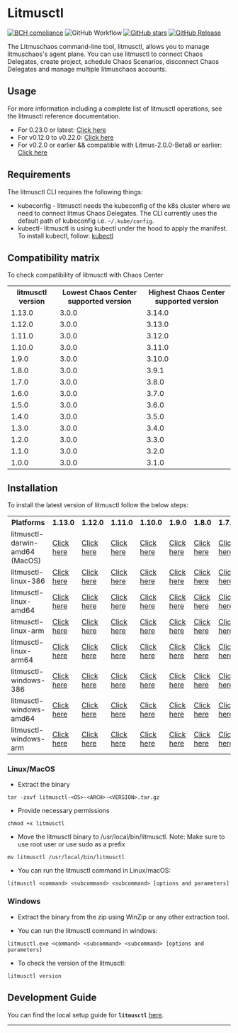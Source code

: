 # Litmusctl

[![BCH compliance](https://bettercodehub.com/edge/badge/litmuschaos/litmusctl?branch=master)](https://bettercodehub.com/)
![GitHub Workflow](https://github.com/litmuschaos/litmusctl/actions/workflows/push.yml/badge.svg?branch=master)
[![GitHub stars](https://img.shields.io/github/stars/litmuschaos/litmusctl?style=social)](https://github.com/litmuschaos/litmusctl/stargazers)
[![GitHub Release](https://img.shields.io/github/release/litmuschaos/litmusctl.svg?style=flat)]()

The Litmuschaos command-line tool, litmusctl, allows you to manage litmuschaos's agent plane. You can use litmusctl to connect Chaos Delegates, create project, schedule Chaos Scenarios, disconnect Chaos Delegates and manage multiple litmuschaos accounts.

## Usage

For more information including a complete list of litmusctl operations, see the litmusctl reference documentation.

* For 0.23.0 or latest: <a href="https://github.com/litmuschaos/litmusctl/blob/master/Usage_0.23.0.md">Click here</a>
* For v0.12.0 to v0.22.0: <a href="https://github.com/litmuschaos/litmusctl/blob/master/Usage_interactive.md">Click here</a>
* For v0.2.0 or earlier && compatible with Litmus-2.0.0-Beta8 or earlier: <a href="https://github.com/litmuschaos/litmusctl/blob/master/Usage_v0.2.0.md">Click here</a>

## Requirements

The litmusctl CLI requires the following things:

- kubeconfig - litmusctl needs the kubeconfig of the k8s cluster where we need to connect litmus Chaos Delegates. The CLI currently uses the default path of kubeconfig i.e. `~/.kube/config`.
- kubectl- litmusctl is using kubectl under the hood to apply the manifest. To install kubectl, follow: [kubectl](https://kubernetes.io/docs/tasks/tools/#kubectl)

## Compatibility matrix

To check compatibility of litmusctl with Chaos Center

<table>
  <th>litmusctl version</th>
  <th>Lowest Chaos Center supported version</th>
  <th>Highest Chaos Center supported version</th>
 <tr>
    <td>1.13.0</td>
    <td>3.0.0</td>
    <td>3.14.0</td>
 </tr>
 <tr>
    <td>1.12.0</td>
    <td>3.0.0</td>
    <td>3.13.0</td>
 </tr>
 <tr>
    <td>1.11.0</td>
    <td>3.0.0</td>
    <td>3.12.0</td>
 </tr>
 <tr>
    <td>1.10.0</td>
    <td>3.0.0</td>
    <td>3.11.0</td>
 </tr>
 <tr>
    <td>1.9.0</td>
    <td>3.0.0</td>
    <td>3.10.0</td>
 </tr>
 <tr>
    <td>1.8.0</td>
    <td>3.0.0</td>
    <td>3.9.1</td>
 </tr>
 <tr>
    <td>1.7.0</td>
    <td>3.0.0</td>
    <td>3.8.0</td>
 </tr>
 <tr>
    <td>1.6.0</td>
    <td>3.0.0</td>
    <td>3.7.0</td>
 </tr>
 <tr>
    <td>1.5.0</td>
    <td>3.0.0</td>
    <td>3.6.0</td>
 </tr>
 <tr>
    <td>1.4.0</td>
    <td>3.0.0</td>
    <td>3.5.0</td>
 </tr>
 <tr>
    <td>1.3.0</td>
    <td>3.0.0</td>
    <td>3.4.0</td>
  </tr>
 <tr>
    <td>1.2.0</td>
    <td>3.0.0</td>
    <td>3.3.0</td>
  </tr> 
 <tr>
    <td>1.1.0</td>
    <td>3.0.0</td>
    <td>3.2.0</td>
  </tr> 
 <tr>
    <td>1.0.0</td>
    <td>3.0.0</td>
    <td>3.1.0</td>
  </tr>
</table>

## Installation

To install the latest version of litmusctl follow the below steps:

<table>
  <th>Platforms</th>
  <th>1.13.0</th>
  <th>1.12.0</th>
  <th>1.11.0</th>
  <th>1.10.0</th>
  <th>1.9.0</th>
  <th>1.8.0</th>
  <th>1.7.0</th>
  <th>1.6.0</th>
  <th>master(Unreleased)</th>
  <tr>
    <td>litmusctl-darwin-amd64 (MacOS)</td>
    <td><a href="https://litmusctl-production-bucket.s3.amazonaws.com/litmusctl-darwin-amd64-1.13.0.tar.gz">Click here</a></td>
    <td><a href="https://litmusctl-production-bucket.s3.amazonaws.com/litmusctl-darwin-amd64-1.12.0.tar.gz">Click here</a></td>
    <td><a href="https://litmusctl-production-bucket.s3.amazonaws.com/litmusctl-darwin-amd64-1.11.0.tar.gz">Click here</a></td>
    <td><a href="https://litmusctl-production-bucket.s3.amazonaws.com/litmusctl-darwin-amd64-1.10.0.tar.gz">Click here</a></td>
    <td><a href="https://litmusctl-production-bucket.s3.amazonaws.com/litmusctl-darwin-amd64-1.9.0.tar.gz">Click here</a></td>
    <td><a href="https://litmusctl-production-bucket.s3.amazonaws.com/litmusctl-darwin-amd64-1.8.0.tar.gz">Click here</a></td>
    <td><a href="https://litmusctl-production-bucket.s3.amazonaws.com/litmusctl-darwin-amd64-1.7.0.tar.gz">Click here</a></td>
    <td><a href="https://litmusctl-production-bucket.s3.amazonaws.com/litmusctl-darwin-amd64-1.6.0.tar.gz">Click here</a></td>
    <td><a href="https://litmusctl-production-bucket.s3.amazonaws.com/litmusctl-darwin-amd64-master.tar.gz">Click here</a></td>
  </tr>
  <tr>
    <td>litmusctl-linux-386</td>
    <td><a href="https://litmusctl-production-bucket.s3.amazonaws.com/litmusctl-linux-386-1.13.0.tar.gz">Click here</a></td>
    <td><a href="https://litmusctl-production-bucket.s3.amazonaws.com/litmusctl-linux-386-1.12.0.tar.gz">Click here</a></td>
    <td><a href="https://litmusctl-production-bucket.s3.amazonaws.com/litmusctl-linux-386-1.11.0.tar.gz">Click here</a></td>
    <td><a href="https://litmusctl-production-bucket.s3.amazonaws.com/litmusctl-linux-386-1.10.0.tar.gz">Click here</a></td>
    <td><a href="https://litmusctl-production-bucket.s3.amazonaws.com/litmusctl-linux-386-1.9.0.tar.gz">Click here</a></td>
    <td><a href="https://litmusctl-production-bucket.s3.amazonaws.com/litmusctl-linux-386-1.8.0.tar.gz">Click here</a></td>
    <td><a href="https://litmusctl-production-bucket.s3.amazonaws.com/litmusctl-linux-386-1.7.0.tar.gz">Click here</a></td>
    <td><a href="https://litmusctl-production-bucket.s3.amazonaws.com/litmusctl-linux-386-1.6.0.tar.gz">Click here</a></td>
    <td><a href="https://litmusctl-production-bucket.s3.amazonaws.com/litmusctl-linux-386-master.tar.gz">Click here</a></td>
  </tr>
  <tr>
    <td>litmusctl-linux-amd64</td>
    <td><a href="https://litmusctl-production-bucket.s3.amazonaws.com/litmusctl-linux-amd64-1.13.0.tar.gz">Click here</a></td>
    <td><a href="https://litmusctl-production-bucket.s3.amazonaws.com/litmusctl-linux-amd64-1.12.0.tar.gz">Click here</a></td>
    <td><a href="https://litmusctl-production-bucket.s3.amazonaws.com/litmusctl-linux-amd64-1.11.0.tar.gz">Click here</a></td>
    <td><a href="https://litmusctl-production-bucket.s3.amazonaws.com/litmusctl-linux-amd64-1.10.0.tar.gz">Click here</a></td>
    <td><a href="https://litmusctl-production-bucket.s3.amazonaws.com/litmusctl-linux-amd64-1.9.0.tar.gz">Click here</a></td>
    <td><a href="https://litmusctl-production-bucket.s3.amazonaws.com/litmusctl-linux-amd64-1.8.0.tar.gz">Click here</a></td>
    <td><a href="https://litmusctl-production-bucket.s3.amazonaws.com/litmusctl-linux-amd64-1.7.0.tar.gz">Click here</a></td>
    <td><a href="https://litmusctl-production-bucket.s3.amazonaws.com/litmusctl-linux-amd64-1.6.0.tar.gz">Click here</a></td>
    <td><a href="https://litmusctl-production-bucket.s3.amazonaws.com/litmusctl-linux-amd64-master.tar.gz">Click here</a></td>
  </tr>
  <tr>
    <td>litmusctl-linux-arm</td>
    <td><a href="https://litmusctl-production-bucket.s3.amazonaws.com/litmusctl-linux-arm-1.13.0.tar.gz">Click here</a></td>
    <td><a href="https://litmusctl-production-bucket.s3.amazonaws.com/litmusctl-linux-arm-1.12.0.tar.gz">Click here</a></td>
    <td><a href="https://litmusctl-production-bucket.s3.amazonaws.com/litmusctl-linux-arm-1.11.0.tar.gz">Click here</a></td>
    <td><a href="https://litmusctl-production-bucket.s3.amazonaws.com/litmusctl-linux-arm-1.10.0.tar.gz">Click here</a></td>
    <td><a href="https://litmusctl-production-bucket.s3.amazonaws.com/litmusctl-linux-arm-1.9.0.tar.gz">Click here</a></td>
    <td><a href="https://litmusctl-production-bucket.s3.amazonaws.com/litmusctl-linux-arm-1.8.0.tar.gz">Click here</a></td>
    <td><a href="https://litmusctl-production-bucket.s3.amazonaws.com/litmusctl-linux-arm-1.7.0.tar.gz">Click here</a></td>
    <td><a href="https://litmusctl-production-bucket.s3.amazonaws.com/litmusctl-linux-arm-1.6.0.tar.gz">Click here</a></td>
    <td><a href="https://litmusctl-production-bucket.s3.amazonaws.com/litmusctl-linux-arm-master.tar.gz">Click here</a></td>
  </tr>
  <tr>
    <td>litmusctl-linux-arm64</td>
    <td><a href="https://litmusctl-production-bucket.s3.amazonaws.com/litmusctl-linux-arm64-1.13.0.tar.gz">Click here</a></td>
    <td><a href="https://litmusctl-production-bucket.s3.amazonaws.com/litmusctl-linux-arm64-1.12.0.tar.gz">Click here</a></td>
    <td><a href="https://litmusctl-production-bucket.s3.amazonaws.com/litmusctl-linux-arm64-1.11.0.tar.gz">Click here</a></td>
    <td><a href="https://litmusctl-production-bucket.s3.amazonaws.com/litmusctl-linux-arm64-1.10.0.tar.gz">Click here</a></td>
    <td><a href="https://litmusctl-production-bucket.s3.amazonaws.com/litmusctl-linux-arm64-1.9.0.tar.gz">Click here</a></td>
    <td><a href="https://litmusctl-production-bucket.s3.amazonaws.com/litmusctl-linux-arm64-1.8.0.tar.gz">Click here</a></td>
    <td><a href="https://litmusctl-production-bucket.s3.amazonaws.com/litmusctl-linux-arm64-1.7.0.tar.gz">Click here</a></td>
    <td><a href="https://litmusctl-production-bucket.s3.amazonaws.com/litmusctl-linux-arm64-1.6.0.tar.gz">Click here</a></td>
    <td><a href="https://litmusctl-production-bucket.s3.amazonaws.com/litmusctl-linux-arm64-master.tar.gz">Click here</a></td>
  </tr>
  <tr>
    <td>litmusctl-windows-386</td>
    <td><a href="https://litmusctl-production-bucket.s3.amazonaws.com/litmusctl-windows-386-1.13.0.tar.gz">Click here</a></td>
    <td><a href="https://litmusctl-production-bucket.s3.amazonaws.com/litmusctl-windows-386-1.12.0.tar.gz">Click here</a></td>
    <td><a href="https://litmusctl-production-bucket.s3.amazonaws.com/litmusctl-windows-386-1.11.0.tar.gz">Click here</a></td>
    <td><a href="https://litmusctl-production-bucket.s3.amazonaws.com/litmusctl-windows-386-1.10.0.tar.gz">Click here</a></td>
    <td><a href="https://litmusctl-production-bucket.s3.amazonaws.com/litmusctl-windows-386-1.9.0.tar.gz">Click here</a></td>
    <td><a href="https://litmusctl-production-bucket.s3.amazonaws.com/litmusctl-windows-386-1.8.0.tar.gz">Click here</a></td>
    <td><a href="https://litmusctl-production-bucket.s3.amazonaws.com/litmusctl-windows-386-1.7.0.tar.gz">Click here</a></td>
    <td><a href="https://litmusctl-production-bucket.s3.amazonaws.com/litmusctl-windows-386-1.6.0.tar.gz">Click here</a></td>
    <td><a href="https://litmusctl-production-bucket.s3.amazonaws.com/litmusctl-windows-386-master.tar.gz">Click here</a></td>
  </tr>
   <tr>
    <td>litmusctl-windows-amd64</td>
    <td><a href="https://litmusctl-production-bucket.s3.amazonaws.com/litmusctl-windows-amd64-1.13.0.tar.gz">Click here</a></td>
    <td><a href="https://litmusctl-production-bucket.s3.amazonaws.com/litmusctl-windows-amd64-1.12.0.tar.gz">Click here</a></td>
    <td><a href="https://litmusctl-production-bucket.s3.amazonaws.com/litmusctl-windows-amd64-1.11.0.tar.gz">Click here</a></td>
    <td><a href="https://litmusctl-production-bucket.s3.amazonaws.com/litmusctl-windows-amd64-1.10.0.tar.gz">Click here</a></td>
    <td><a href="https://litmusctl-production-bucket.s3.amazonaws.com/litmusctl-windows-amd64-1.9.0.tar.gz">Click here</a></td>
    <td><a href="https://litmusctl-production-bucket.s3.amazonaws.com/litmusctl-windows-amd64-1.8.0.tar.gz">Click here</a></td>
    <td><a href="https://litmusctl-production-bucket.s3.amazonaws.com/litmusctl-windows-amd64-1.7.0.tar.gz">Click here</a></td>
    <td><a href="https://litmusctl-production-bucket.s3.amazonaws.com/litmusctl-windows-amd64-1.6.0.tar.gz">Click here</a></td>
    <td><a href="https://litmusctl-production-bucket.s3.amazonaws.com/litmusctl-windows-amd64-master.tar.gz">Click here</a></td>
  </tr>
  <tr>
    <td>litmusctl-windows-arm</td>
    <td><a href="https://litmusctl-production-bucket.s3.amazonaws.com/litmusctl-windows-arm-1.13.0.tar.gz">Click here</a></td>
    <td><a href="https://litmusctl-production-bucket.s3.amazonaws.com/litmusctl-windows-arm-1.12.0.tar.gz">Click here</a></td>
    <td><a href="https://litmusctl-production-bucket.s3.amazonaws.com/litmusctl-windows-arm-1.11.0.tar.gz">Click here</a></td>
    <td><a href="https://litmusctl-production-bucket.s3.amazonaws.com/litmusctl-windows-arm-1.10.0.tar.gz">Click here</a></td>
    <td><a href="https://litmusctl-production-bucket.s3.amazonaws.com/litmusctl-windows-arm-1.9.0.tar.gz">Click here</a></td>
    <td><a href="https://litmusctl-production-bucket.s3.amazonaws.com/litmusctl-windows-arm-1.8.0.tar.gz">Click here</a></td>
    <td><a href="https://litmusctl-production-bucket.s3.amazonaws.com/litmusctl-windows-arm-1.7.0.tar.gz">Click here</a></td>
    <td><a href="https://litmusctl-production-bucket.s3.amazonaws.com/litmusctl-windows-arm-1.6.0.tar.gz">Click here</a></td>
    <td><a href="https://litmusctl-production-bucket.s3.amazonaws.com/litmusctl-windows-arm-master.tar.gz">Click here</a></td>
  </tr>
</table>

### Linux/MacOS

- Extract the binary

```shell
tar -zxvf litmusctl-<OS>-<ARCH>-<VERSION>.tar.gz
```

- Provide necessary permissions

```shell
chmod +x litmusctl
```

- Move the litmusctl binary to /usr/local/bin/litmusctl. Note: Make sure to use root user or use sudo as a prefix

```shell
mv litmusctl /usr/local/bin/litmusctl
```

- You can run the litmusctl command in Linux/macOS:

```shell
litmusctl <command> <subcommand> <subcommand> [options and parameters]
```

### Windows

- Extract the binary from the zip using WinZip or any other extraction tool.

- You can run the litmusctl command in windows:

```shell
litmusctl.exe <command> <subcommand> <subcommand> [options and parameters]
```

- To check the version of the litmusctl:

```shell
litmusctl version
```

## Development Guide

You can find the local setup guide for **`litmusctl`** [here](DEVELOPMENT.md).

---
